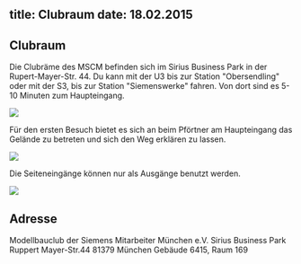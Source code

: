 title: Clubraum
date: 18.02.2015
---
## Clubraum

Die Clubr&auml;me des MSCM befinden sich im Sirius Business Park in der Rupert-Mayer-Str. 44.  Du kann mit der U3 bis zur Station &quot;Obersendling&quot; oder mit der S3, bis zur Station &quot;Siemenswerke&quot; fahren. Von dort sind es 5-10 Minuten zum Haupteingang.

<div id="map-canvas"></div>
<script src="https://maps.googleapis.com/maps/api/js?v=3.exp"></script>

<img src="/images/sirius_main-fs8.png" />

F&uuml;r den ersten Besuch bietet es sich an beim Pf&ouml;rtner am Haupteingang das Gel&auml;nde zu betreten und sich den Weg erkl&auml;ren zu lassen.

<img src="/images/sirius_entrance-fs8.png" />

Die Seiteneing&auml;nge k&ouml;nnen nur als Ausg&auml;nge benutzt werden.

<img src="/images/mcsm_road-fs8.png" />

## Adresse

Modellbauclub der Siemens Mitarbeiter M&uuml;nchen e.V.
Sirius Business Park
Ruppert Mayer-Str.44
81379 M&uuml;nchen
Geb&auml;ude 6415, Raum 169

<script>

function initialize() {
  var mapOptions = {
    zoom: 17,
    center: new google.maps.LatLng(48.095, 11.533),
    mapTypeId: google.maps.MapTypeId.TERRAIN,
    zoomControl: true,
    streetViewControl: false,
    zoomControlOptions: {
      style: google.maps.ZoomControlStyle.LARGE
    }
  };

  var map = new google.maps.Map(document.getElementById('map-canvas'),
      mapOptions);

  var myLatlng = new google.maps.LatLng(48.0959845,11.5353281)

  var marker = new google.maps.Marker({
      position: myLatlng,
      map: map,
      title: 'MCSM'
  });

}

google.maps.event.addDomListener(window, 'load', initialize);

</script>
